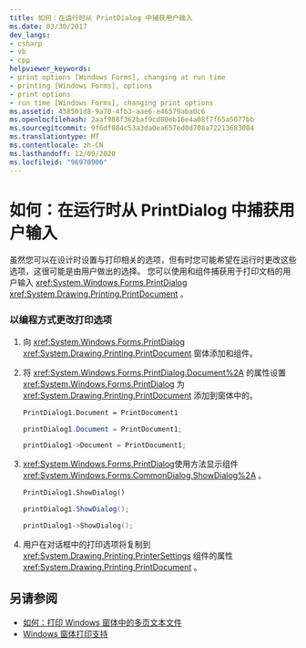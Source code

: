 ```yaml
---
title: 如何：在运行时从 PrintDialog 中捕获用户输入
ms.date: 03/30/2017
dev_langs:
- csharp
- vb
- cpp
helpviewer_keywords:
- print options [Windows Forms], changing at run time
- printing [Windows Forms], options
- print options
- run time [Windows Forms], changing print options
ms.assetid: 438501d8-9a70-4fb3-aae6-e46579aba0c6
ms.openlocfilehash: 2aaf988f362baf9cd80eb16e4a08f7f65a5077bb
ms.sourcegitcommit: 9f6df084c53a3da0ea657ed0d708a72213683084
ms.translationtype: MT
ms.contentlocale: zh-CN
ms.lasthandoff: 12/09/2020
ms.locfileid: "96970906"
---
```

# <a name="how-to-capture-user-input-from-a-printdialog-at-run-time"></a>如何：在运行时从 PrintDialog 中捕获用户输入
虽然您可以在设计时设置与打印相关的选项，但有时您可能希望在运行时更改这些选项，这很可能是由用户做出的选择。 您可以使用和组件捕获用于打印文档的用户输入 <xref:System.Windows.Forms.PrintDialog> <xref:System.Drawing.Printing.PrintDocument> 。  
  
### <a name="to-change-print-options-programmatically"></a>以编程方式更改打印选项  
  
1. 向 <xref:System.Windows.Forms.PrintDialog> <xref:System.Drawing.Printing.PrintDocument> 窗体添加和组件。  
  
2. 将 <xref:System.Windows.Forms.PrintDialog.Document%2A> 的属性设置 <xref:System.Windows.Forms.PrintDialog> 为 <xref:System.Drawing.Printing.PrintDocument> 添加到窗体中的。  
  
    ```vb  
    PrintDialog1.Document = PrintDocument1  
    ```  
  
    ```csharp  
    printDialog1.Document = PrintDocument1;  
    ```  
  
    ```cpp  
    printDialog1->Document = PrintDocument1;  
    ```  
  
3. <xref:System.Windows.Forms.PrintDialog>使用方法显示组件 <xref:System.Windows.Forms.CommonDialog.ShowDialog%2A> 。  
  
    ```vb  
    PrintDialog1.ShowDialog()  
    ```  
  
    ```csharp  
    printDialog1.ShowDialog();  
    ```  
  
    ```cpp  
    printDialog1->ShowDialog();  
    ```  
  
4. 用户在对话框中的打印选项将复制到 <xref:System.Drawing.Printing.PrinterSettings> 组件的属性 <xref:System.Drawing.Printing.PrintDocument> 。  
  
## <a name="see-also"></a>另请参阅

- [如何：打印 Windows 窗体中的多页文本文件](how-to-print-a-multi-page-text-file-in-windows-forms.md)
- [Windows 窗体打印支持](windows-forms-print-support.md)
